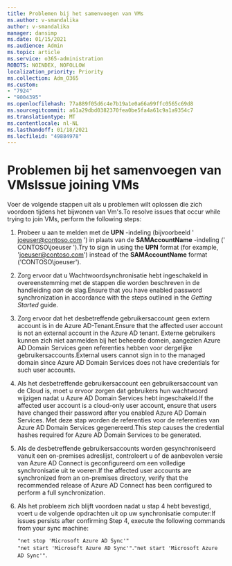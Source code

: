 ```yaml
---
title: Problemen bij het samenvoegen van VMs
ms.author: v-smandalika
author: v-smandalika
manager: dansimp
ms.date: 01/15/2021
ms.audience: Admin
ms.topic: article
ms.service: o365-administration
ROBOTS: NOINDEX, NOFOLLOW
localization_priority: Priority
ms.collection: Adm_O365
ms.custom:
- "7924"
- "9004395"
ms.openlocfilehash: 77a889f05d6c4e7b19a1e0a66a99ffc0565c69d8
ms.sourcegitcommit: a61a29dbd0382370fea0be5fa4a61c9a1a9354c7
ms.translationtype: MT
ms.contentlocale: nl-NL
ms.lasthandoff: 01/18/2021
ms.locfileid: "49884978"
---
```

# <a name="issue-joining-vms"></a><span data-ttu-id="58602-102">Problemen bij het samenvoegen van VMs</span><span class="sxs-lookup"><span data-stu-id="58602-102">Issue joining VMs</span></span>

<span data-ttu-id="58602-103">Voer de volgende stappen uit als u problemen wilt oplossen die zich voordoen tijdens het bijwonen van Vm's.</span><span class="sxs-lookup"><span data-stu-id="58602-103">To resolve issues that occur while trying to join VMs, perform the following steps:</span></span>

1. <span data-ttu-id="58602-104">Probeer u aan te melden met de **UPN** -indeling (bijvoorbeeld ' joeuser@contoso.com ') in plaats van de **SAMAccountName** -indeling (' CONTOSO\joeuser ').</span><span class="sxs-lookup"><span data-stu-id="58602-104">Try to sign in using the **UPN** format (for example, 'joeuser@contoso.com') instead of the **SAMAccountName** format ('CONTOSO\joeuser').</span></span>
2. <span data-ttu-id="58602-105">Zorg ervoor dat u Wachtwoordsynchronisatie hebt ingeschakeld in overeenstemming met de stappen die worden beschreven in de handleiding *aan* de slag.</span><span class="sxs-lookup"><span data-stu-id="58602-105">Ensure that you have enabled password synchronization in accordance with the steps outlined in the *Getting Started* guide.</span></span>
3. <span data-ttu-id="58602-106">Zorg ervoor dat het desbetreffende gebruikersaccount geen extern account is in de Azure AD-Tenant.</span><span class="sxs-lookup"><span data-stu-id="58602-106">Ensure that the affected user account is not an external account in the Azure AD tenant.</span></span> <span data-ttu-id="58602-107">Externe gebruikers kunnen zich niet aanmelden bij het beheerde domein, aangezien Azure AD Domain Services geen referenties hebben voor dergelijke gebruikersaccounts.</span><span class="sxs-lookup"><span data-stu-id="58602-107">External users cannot sign in to the managed domain since Azure AD Domain Services does not have credentials for such user accounts.</span></span>
4. <span data-ttu-id="58602-108">Als het desbetreffende gebruikersaccount een gebruikersaccount van de Cloud is, moet u ervoor zorgen dat gebruikers hun wachtwoord wijzigen nadat u Azure AD Domain Services hebt ingeschakeld.</span><span class="sxs-lookup"><span data-stu-id="58602-108">If the affected user account is a cloud-only user account, ensure that users have changed their password after you enabled Azure AD Domain Services.</span></span> <span data-ttu-id="58602-109">Met deze stap worden de referenties voor de referenties van Azure AD Domain Services gegenereerd.</span><span class="sxs-lookup"><span data-stu-id="58602-109">This step causes the credential hashes required for Azure AD Domain Services to be generated.</span></span>
5. <span data-ttu-id="58602-110">Als de desbetreffende gebruikersaccounts worden gesynchroniseerd vanuit een on-premises adreslijst, controleert u of de aanbevolen versie van Azure AD Connect is geconfigureerd om een volledige synchronisatie uit te voeren.</span><span class="sxs-lookup"><span data-stu-id="58602-110">If the affected user accounts are synchronized from an on-premises directory, verify that the recommended release of Azure AD Connect has been configured to perform a full synchronization.</span></span>
6. <span data-ttu-id="58602-111">Als het probleem zich blijft voordoen nadat u stap 4 hebt bevestigd, voert u de volgende opdrachten uit op uw synchronisatie computer:</span><span class="sxs-lookup"><span data-stu-id="58602-111">If issues persists after confirming Step 4, execute the following commands from your sync machine:</span></span>
 
     `"net stop 'Microsoft Azure AD Sync'"`  
     <span data-ttu-id="58602-112">`"net start 'Microsoft Azure AD Sync'"`.</span><span class="sxs-lookup"><span data-stu-id="58602-112">`"net start 'Microsoft Azure AD Sync'"`.</span></span>
